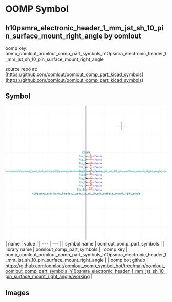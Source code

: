 # OOMP Symbol  
## h10psmra_electronic_header_1_mm_jst_sh_10_pin_surface_mount_right_angle  by oomlout  
  
oomp key: oomp_oomlout_oomlout_oomp_part_symbols_h10psmra_electronic_header_1_mm_jst_sh_10_pin_surface_mount_right_angle  
  
source repo at: [https://github.com/oomlout/oomlout_oomp_part_kicad_symbols](https://github.com/oomlout/oomlout_oomp_part_kicad_symbols)  
## Symbol  
  
[![working.png](working_600.png)](working.png)  
| name | value | 
| --- | --- | 
| symbol name | oomlout_oomp_part_symbols | 
| library name | oomlout_oomp_part_symbols | 
| oomp key | oomp_oomlout_oomlout_oomp_part_symbols_h10psmra_electronic_header_1_mm_jst_sh_10_pin_surface_mount_right_angle | 
| oomp bot github | https://github.com/oomlout/oomlout_oomp_symbol_bot/tree/main/oomlout_oomlout_oomp_part_symbols_h10psmra_electronic_header_1_mm_jst_sh_10_pin_surface_mount_right_angle/working | 
## Images  
